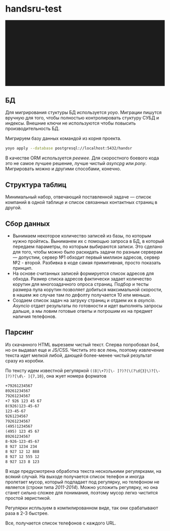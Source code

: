 # handsru-test

![](demo.svg)

## БД

Для мигрирования стуктуры БД используется _yoyo_. Миграции пишутся вручную для того, чтобы полностью контролировать стуктуру 
СУБД и индексы. Внешние ключи не используются чтобы повысить производительность БД.

Мигрируем базу данных командой из корня проекта.

```bash
yoyo apply --database postgresql://localhost:5432/handsr
```

В качестве ORM используется _peewee_. Для скоростного боевого кода это не самое лучшее решение, лучше чистый _asyncpg_
 или _pony_. Мигрировать можно и другими способами, конечно.    

## Структура таблиц

Минимальный набор, отвечающий поставленной задаче — список компаний в одной таблице и список связанных 
контактных страниц в другой. 


## Сбор данных

* Вынимаем некоторое количество записей из базы, по которым нужно пройтись. Выниманем их с помощью запроса в БД, в который
 передаем параметры, по которым выбираются записи. Это сделано для того, чтобы можно было раскидать задачи по разным серверам — допустим, сервер 
 №1 обходит первый миллион адресов, сервер №2 - второй. Разбивка в коде самая примитивная, просто показать принцип. 
* На основе считанных записей формируется список адресов для обхода. Размер списка адресов фактически задает количество корутин для многозадачного
 опроса страниц. Подбор и тесты размера пула корутин позволяет добиться максимальной скорости, в нашем же случае там по дефолту получается 10 или меньше.
* Создаем список задач на загруку страниц и отдаем их в _asyncio_. _Asyncio_ отдает результаты по готовности и идет выполнять 
запросы дальше, а мы ловим  готовые ответы и потрошим их на предмет наличия телефонов.


##  Парсинг

Из скачанного HTML вырезаем чистый текст. Сперва попробовал _bs4_, но он выдавал еще и JS/CSS. Чистить это все лень,
 поэтому извлечение текста идет мелкой либой, дающей более-менее чистый результат сразу из коробки.

По тексту идем известной регуляркой `((8|\+7)[\- ]?)?(\(?\d{3}\)?[\- ]?)?[\d\- ]{7,10}`, она жует номера форматов

```
+79261234567
89261234567
79261234567
+7 926 123 45 67
8(926)123-45-67
123-45-67
9261234567
79261234567
(495)1234567
(495) 123 45 67
89261234567
8-926-123-45-67
8 927 1234 234
8 927 12 12 888
8 927 12 555 12
8 927 123 8 123
``` 

В коде предусмотрена обработка текста несколькими регулярками, на всякий случай.  На выходе получается список телефон и 
иногда пролетает мусор, который подпадает под регулярку, но телефоном не является (строки типа *2011-2014*). Можно усложить регулярку,
 но она станет сильно сложее для понимания, поэтому мусор легко чистится простой эвристикой.
 
Регулярки испльзуем в компилированном виде, так они срабатывают раза в 2-3 быстрее. 
 
Все, получается список телефонов с каждого URL. 
 
